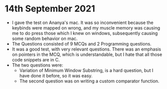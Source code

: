 # 14th September 2021

- I gave the test on Ananya's mac. It was so inconvenient because the keybinds were mapped on wrong, and my muscle memory was causing me to do press those which I knew on windows, subsequently causing some random behavior on mac.
- The Questions consisted of 9 MCQs and 2 Programming questions.
- It was a good test, with very relevant questions. There was an emphasis on pointers in the MCQ, which is understandable, but I hate that all those code snippets are in C.
- The two questions were:
  - Variation of Minimum Window Substring, is a hard question, but I have done it before, so it was easy.
  - The second question was on writing a custom comparator function.
